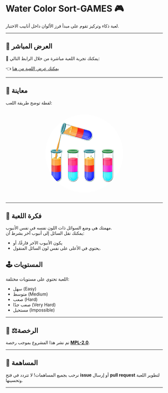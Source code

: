 # Water Color Sort-GAMES 🎮

لعبة ذكاء وتركيز تقوم على مبدأ فرز الألوان داخل أنابيب الاختبار.

---
## 🔗 العرض المباشر

🎯 يمكنك تجربة اللعبة مباشرة من خلال الرابط التالي:

👈 [يمكنك عرض اللعبة من هنا](https://alostoura-official.github.io/Water-Color-Sort-Games/)

---
## 📸 معاينة

لقطة توضح طريقة اللعب:


<p align="center">
  <img alt="صورة 1" src="Water-Color-Sort.png" style="width: 250px; height: 250px; margin: 15px; border-radius: 50%; object-fit: cover;">
</p>


---

## 🎯 فكرة اللعبة
مهمتك هي وضع السوائل ذات اللون نفسه في نفس الأنبوب.  
يمكنك نقل السائل إلى أنبوب آخر بشرط أن:
- يكون الأنبوب الآخر فارغًا، أو
- يحتوي في الأعلى على نفس لون السائل المنقول.

## 🕹️ المستويات
اللعبة تحتوي على مستويات مختلفة:
- سهل (Easy)
- متوسط (Medium)
- صعب (Hard)
- صعب جدًا (Very Hard)
- مستحيل (Impossible)

---

## 📝 ⚖️الرخصة

تم نشر هذا المشروع بموجب رخصة **[MPL-2.0](LICENSE)**.

---

## 🙌 المساهمة

نرحب بجميع المساهمات! لا تتردد في فتح **issue** أو إرسال **pull request** لتطوير اللعبة وتحسينها.

---

